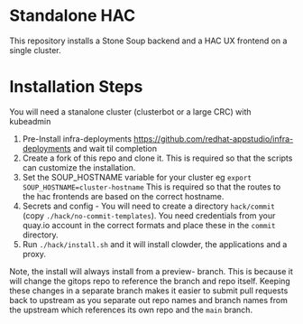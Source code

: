 # Standalone HAC

This repository installs a Stone Soup backend and a HAC UX frontend on a single cluster.

# Installation Steps

You will need a stanalone cluster (clusterbot or a large CRC) with kubeadmin 


1. Pre-Install infra-deployments https://github.com/redhat-appstudio/infra-deployments and wait til completion
2. Create a fork of this repo and clone it. This is required so that the scripts can customize the installation.
3. Set the SOUP_HOSTNAME variable for your cluster eg `export SOUP_HOSTNAME=cluster-hostname` This is required so that the routes to the hac frontends are based on the correct hostname. 
4. Secrets and config - You will need to create a directory `hack/commit`  (copy `./hack/no-commit-templates`).
You need credentials from your quay.io account in the correct formats and place these in the `commit` directory.
4. Run `./hack/install.sh` and it will install clowder, the applications and a proxy. 

Note, the install will always install from a preview- branch.
This is because it will change the gitops repo to reference the branch and repo itself.
Keeping these changes in a separate branch makes it easier to submit pull requests back to upstream as you separate out repo names and branch names from the upstream which references its own repo and the `main` branch.






 